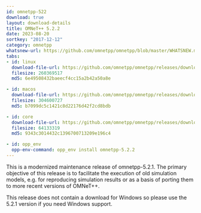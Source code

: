```yaml
---
id: omnetpp-522
download: true
layout: download-details
title: OMNeT++ 5.2.2
date: 2023-08-20
sortkey: "2017-12-12"
category: omnetpp
whatsnew-url: https://github.com/omnetpp/omnetpp/blob/master/WHATSNEW.md#omnet-522-august-2023
tabs:
- id: linux
  download-file-url: https://github.com/omnetpp/omnetpp/releases/download/omnetpp-5.2.2/omnetpp-5.2.2-src-linux.tgz
  filesize: 260369517
  md5: 6e49508432baeecf4cc15a2b42a50a8e

- id: macos
  download-file-url: https://github.com/omnetpp/omnetpp/releases/download/omnetpp-5.2.2/omnetpp-5.2.2-src-macosx.tgz
  filesize: 304600727
  md5: b7099dc5c1421c8d22176d42f2cd8bdb

- id: core
  download-file-url: https://github.com/omnetpp/omnetpp/releases/download/omnetpp-5.2.2/omnetpp-5.2.2-src-core.tgz
  filesize: 64133319
  md5: 9343c3014432c1396700713209e196c4

- id: opp_env
  opp-env-command: opp_env install omnetpp-5.2.2
---
```


This is a modernized maintenance release of omnetpp-5.2.1. The primary objective of this release is to facilitate the execution of old simulation models, e.g. for reproducing simulation results or as a basis of porting them to more recent versions of OMNeT++.

This release does not contain a download for Windows so please use the 5.2.1 version if you need Windows support.
